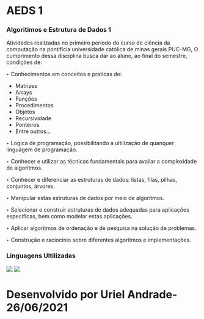 # AEDS 1
### Algoritimos e Estrutura de Dados 1

Atividades realizadas no primeiro período do curso de ciência da computação na pontifícia universidade católica de minas gerais PUC-MG, O cumprimento dessa disciplina busca dar ao aluno, ao final do semestre, condições de:

‣ Conhecimentos em conceitos e praticas de:
  - Matrizes
  - Arrays
  - Funções
  - Procedimentos
  - Objetos
  - Recursividade
  - Ponteiros
  - Entre outros...

‣ Logica de programação, possibilitando a ultilização de quanquer linguagem de programação.

‣ Conhecer e utilizar as técnicas fundamentais para avaliar a complexidade de algoritmos.

‣ Conhecer e diferenciar as estruturas de dados: listas, filas, pilhas, conjuntos, árvores.

‣ Manipular estas estruturas de dados por meio de algoritmos.

‣ Selecionar e construir estruturas de dados adequadas para aplicações específicas, bem como modelar estas aplicações.

‣ Aplicar algoritmos de ordenação e de pesquisa na solução de problemas.

‣ Construção e raciocínio sobre diferentes algoritmos e implementações.

### Linguagens Ultilizadas
<div>
<img src="https://img.icons8.com/color/48/c-programming.png"/>
<img src="https://img.icons8.com/color/48/c-plus-plus-logo.png"/>
</div>

# Desenvolvido por Uriel Andrade-26/06/2021
